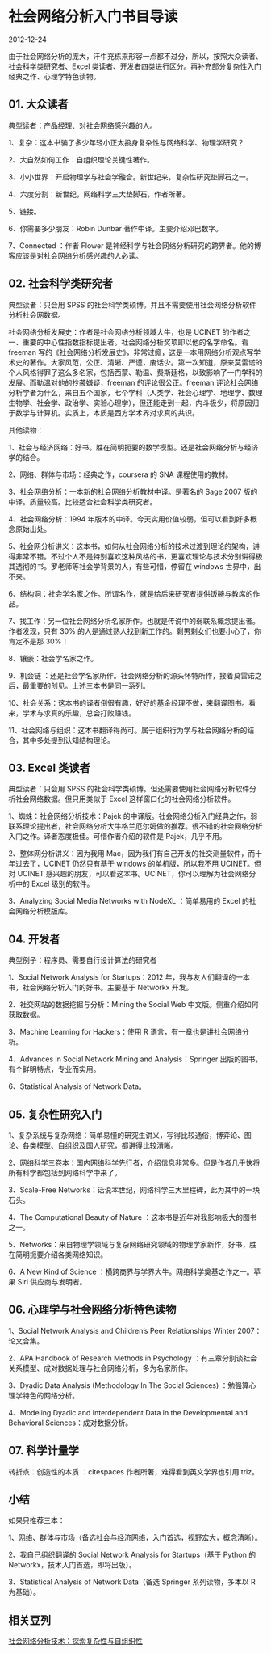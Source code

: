 # 社会网络分析入门书目导读

2012-12-24

由于社会网络分析的庞大，汗牛充栋来形容一点都不过分，所以，按照大众读者、社会科学类研究者、Excel 类读者、开发者四类进行区分。再补充部分复杂性入门经典之作、心理学特色读物。

## 01. 大众读者

典型读者：产品经理、对社会网络感兴趣的人。

1、复杂：这本书骗了多少年轻小正太投身复杂性与网络科学、物理学研究？

2、大自然如何工作：自组织理论关键性著作。

3、小小世界：开启物理学与社会学融合。新世纪来，复杂性研究垫脚石之一。

4、六度分割：新世纪，网络科学三大垫脚石，作者所著。

5、链接。

6、你需要多少朋友：Robin Dunbar 著作中译。主要介绍邓巴数字。

7、Connected ：作者 Flower 是神经科学与社会网络分析研究的跨界者。他的博客应该是对社会网络分析感兴趣的人必读。

## 02. 社会科学类研究者

典型读者：只会用 SPSS 的社会科学类硕博。并且不需要使用社会网络分析软件分析社会网数据。

社会网络分析发展史：作者是社会网络分析领域大牛，也是 UCINET 的作者之一、重要的中心性指数指标提出者。社会网络分析奖项即以他的名字命名。看 freeman 写的《社会网络分析发展史》，非常过瘾，这是一本用网络分析观点写学术史的著作。大家风范，公正、清晰、严谨，废话少。第一次知道，原来莫雷诺的个人风格得罪了这么多名家，包括西蒙、勒温、费斯廷格，以致影响了一门学科的发展。而勒温对他的抄袭嫌疑，freeman 的评论很公正。freeman 评论社会网络分析学者为什么，来自五个国家，七个学科（人类学、社会心理学、地理学、数理生物学、社会学、政治学、实验心理学），但还能走到一起，内斗极少，将原因归于数学与计算机。实质上，本质是西方学术界对求真的共识。

其他读物：

1、社会与经济网络：好书。胜在简明扼要的数学模型。还是社会网络分析与经济学的结合。

2、网络、群体与市场：经典之作，coursera 的 SNA 课程使用的教材。

3、社会网络分析：一本新的社会网络分析教材中译。是著名的 Sage 2007 版的中译。质量较高。比较适合社会科学类研究者。

4、社会网络分析：1994 年版本的中译。今天实用价值较弱，但可以看到好多概念原始出处。

5、社会网分析讲义：这本书，如何从社会网络分析的技术过渡到理论的架构，讲得非常不错。不过个人不是特别喜欢这种风格的书，更喜欢理论与技术分别讲得极其透彻的书。罗老师等社会学背景的人，有些可惜，停留在 windows 世界中，出不来。

6、结构洞：社会学名家之作。所谓名作，就是给后来研究者提供饭碗与教席的作品。

7、找工作：另一位社会网络分析名家所作。也就是传说中的弱联系概念提出者。作者发现，只有 30% 的人是通过熟人找到新工作的。剩男剩女们也要小心了，你肯定不是那 30%！

8、镶嵌：社会学名家之作。

9、机会链 ：还是社会学名家所作。社会网络分析的源头怀特所作，接着莫雷诺之后，最重要的创见。上述三本书是同一系列。

10、社会关系：这本书的译者倒很有趣，好好的基金经理不做，来翻译图书。看来，学术与求真的乐趣，总会打败赚钱。

11、社会网络与组织：这本书翻译得尚可。属于组织行为学与社会网络分析的结合，其中多处提到认知结构理论。

## 03. Excel 类读者

典型读者：只会用 SPSS 的社会科学类硕博。但还需要使用社会网络分析软件分析社会网络数据。但只用类似于 Excel 这样窗口化的社会网络分析软件。

1、蜘蛛：社会网络分析技术：Pajek 的中译版。社会网络分析入门经典之作，弱联系理论提出者，社会网络分析大牛格兰厄尔姆做的推荐。很不错的社会网络分析入门之作。译者态度极佳。可惜作者介绍的软件是 Pajek，几乎不用。

2、整体网分析讲义：因为我用 Mac，因为我们有自己开发的社交测量软件，而十年过去了，UCINET 仍然只有基于 windows 的单机版，所以我不用 UCINET。但对 UCINET 感兴趣的朋友，可以看这本书。UCINET，你可以理解为社会网络分析中的 Excel 级别的软件。

3、Analyzing Social Media Networks with NodeXL ：简单易用的 Excel 的社会网络分析模版库。

## 04. 开发者

典型例子：程序员、需要自行设计算法的研究者

1、Social Network Analysis for Startups：2012 年，我与友人们翻译的一本书，社会网络分析入门的好书。主要基于 Networkx 开发。

2、社交网站的数据挖掘与分析：Mining the Social Web 中文版。侧重介绍如何获取数据。

3、Machine Learning for Hackers：使用 R 语言，有一章也是讲社会网络分析。

4、Advances in Social Network Mining and Analysis：Springer 出版的图书，有个鲜明特点，专业而实用。

6、Statistical Analysis of Network Data。

## 05. 复杂性研究入门

1、复杂系统与复杂网络：简单易懂的研究生讲义，写得比较通俗，博弈论、图论、各类模型、自组织及国人研究，都讲得比较清晰。

2、网络科学三卷本：国内网络科学先行者，介绍信息非常多。但是作者几乎快将所有科学都包括到网络科学中来了。

3、Scale-Free Networks：话说本世纪，网络科学三大里程碑，此为其中的一块石头。

4、The Computational Beauty of Nature ：这本书是近年对我影响极大的图书之一。

5、Networks：来自物理学领域与复杂网络研究领域的物理学家新作，好书，胜在简明扼要介绍各类网络知识。

6、A New Kind of Science ：横跨商界与学界大牛。网络科学奠基之作之一。苹果 Siri 供应商与发明者。

## 06. 心理学与社会网络分析特色读物

1、Social Network Analysis and Children’s Peer Relationships Winter 2007：论文合集。

2、APA Handbook of Research Methods in Psychology ：有三章分别谈社会关系模型、成对数据处理与社会网络分析，多为名家所作。

3、Dyadic Data Analysis (Methodology In The Social Sciences) ：勉强算心理学特色的网络分析。

4、Modeling Dyadic and Interdependent Data in the Developmental and Behavioral Sciences：成对数据分析。

## 07. 科学计量学

转折点：创造性的本质 ：citespaces 作者所著，难得看到英文学界也引用 triz。

## 小结

如果只推荐三本：

1、网络、群体与市场（备选社会与经济网络，入门首选，视野宏大，概念清晰）。

2、我自己组织翻译的 Social Network Analysis for Startups（基于 Python 的 Networkx，技术入门首选，即将出版）。

3、Statistical Analysis of Network Data（备选 Springer 系列读物，多本以 R 为基础）。

## 相关豆列

[社会网络分析技术：探索复杂性与自组织性](https://www.douban.com/doulist/1380669/)
